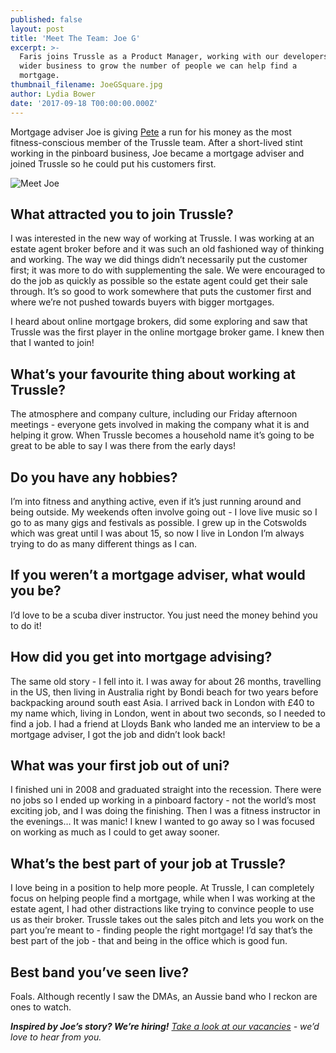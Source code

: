 ```yaml
---
published: false
layout: post
title: 'Meet The Team: Joe G'
excerpt: >-
  Faris joins Trussle as a Product Manager, working with our developers and the
  wider business to grow the number of people we can help find a
  mortgage.       
thumbnail_filename: JoeGSquare.jpg
author: Lydia Bower
date: '2017-09-18 T00:00:00.000Z'
---
```

Mortgage adviser Joe is giving [Pete](https://trussle.com/blog/meet-the-team-pete "Meet Pete") a run for his money as the most fitness-conscious member of the Trussle team. After a short-lived stint working in the pinboard business, Joe became a mortgage adviser and joined Trussle so he could put his customers first. 

![Meet Joe]({{site.baseurl}}/images/post_images/JoeG.jpg)

## What attracted you to join Trussle?
I was interested in the new way of working at Trussle. I was working at an estate agent broker before and it was such an old fashioned way of thinking and working. The way we did things didn’t necessarily put the customer first; it was more to do with supplementing the sale. We were encouraged to do the job as quickly as possible so the estate agent could get their sale through. It’s so good to work somewhere that puts the customer first and where we’re not pushed towards buyers with bigger mortgages.

I heard about online mortgage brokers, did some exploring and saw that Trussle was the first player in the online mortgage broker game. I knew then that I wanted to join!

## What’s your favourite thing about working at Trussle?
The atmosphere and company culture, including our Friday afternoon meetings - everyone gets involved in making the company what it is and helping it grow. When Trussle becomes a household name it’s going to be great to be able to say I was there from the early days! 

## Do you have any hobbies?
I’m into fitness and anything active, even if it’s just running around and being outside. My weekends often involve going out - I love live music so I go to as many gigs and festivals as possible. I grew up in the Cotswolds which was great until I was about 15, so now I live in London I’m always trying to do as many different things as I can. 

## If you weren’t a mortgage adviser, what would you be?
I’d love to be a scuba diver instructor. You just need the money behind you to do it! 

## How did you get into mortgage advising?
The same old story - I fell into it. I was away for about 26 months, travelling in the US, then living in Australia right by Bondi beach for two years before backpacking around south east Asia. I arrived back in London with £40 to my name which, living in London, went in about two seconds, so I needed to find a job. I had a friend at Lloyds Bank who landed me an interview to be a mortgage adviser, I got the job and didn’t look back!

## What was your first job out of uni?
I finished uni in 2008 and graduated straight into the recession. There were no jobs so I ended up working in a pinboard factory - not the world’s most exciting job, and I was doing the finishing. Then I was a fitness instructor in the evenings… It was manic! I knew I wanted to go away so I was focused on working as much as I could to get away sooner.

## What’s the best part of your job at Trussle?
I love being in a position to help more people. At Trussle, I can completely focus on helping people find a mortgage, while when I was working at the estate agent, I had other distractions like trying to convince people to use us as their broker. Trussle takes out the sales pitch and lets you work on the part you’re meant to - finding people the right mortgage! I’d say that’s the best part of the job - that and being in the office which is good fun.

## Best band you’ve seen live?
Foals. Although recently I saw the DMAs, an Aussie band who I reckon are ones to watch.

_**Inspired by Joe’s story? We’re hiring!** [Take a look at our vacancies](https://jobs.lever.co/trussle) - we’d love to hear from you._


